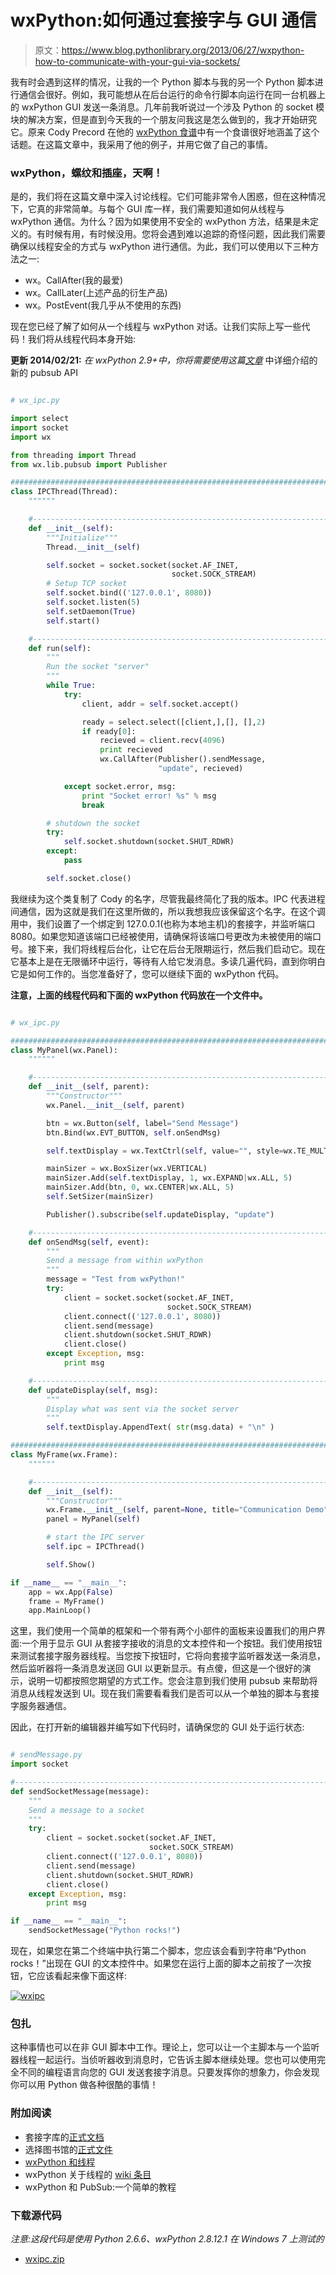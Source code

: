 # wxPython:如何通过套接字与 GUI 通信

> 原文：<https://www.blog.pythonlibrary.org/2013/06/27/wxpython-how-to-communicate-with-your-gui-via-sockets/>

我有时会遇到这样的情况，让我的一个 Python 脚本与我的另一个 Python 脚本进行通信会很好。例如，我可能想从在后台运行的命令行脚本向运行在同一台机器上的 wxPython GUI 发送一条消息。几年前我听说过一个涉及 Python 的 socket 模块的解决方案，但是直到今天我的一个朋友问我这是怎么做到的，我才开始研究它。原来 Cody Precord 在他的 [wxPython 食谱](http://www.amazon.com/gp/product/1849511780/ref=as_li_ss_tl?ie=UTF8&camp=1789&creative=390957&creativeASIN=1849511780&linkCode=as2&tag=thmovsthpy-20)中有一个食谱很好地涵盖了这个话题。在这篇文章中，我采用了他的例子，并用它做了自己的事情。

### wxPython，螺纹和插座，天啊！

是的，我们将在这篇文章中深入讨论线程。它们可能非常令人困惑，但在这种情况下，它真的非常简单。与每个 GUI 库一样，我们需要知道如何从线程与 wxPython 通信。为什么？因为如果使用不安全的 wxPython 方法，结果是未定义的。有时候有用，有时候没用。您将会遇到难以追踪的奇怪问题，因此我们需要确保以线程安全的方式与 wxPython 进行通信。为此，我们可以使用以下三种方法之一:

*   wx。CallAfter(我的最爱)
*   wx。CallLater(上述产品的衍生产品)
*   wx。PostEvent(我几乎从不使用的东西)

现在您已经了解了如何从一个线程与 wxPython 对话。让我们实际上写一些代码！我们将从线程代码本身开始:

**更新 2014/02/21:** *在 wxPython 2.9+中，你将需要使用这篇[文章](https://www.blog.pythonlibrary.org/2013/09/05/wxpython-2-9-and-the-newer-pubsub-api-a-simple-tutorial/)* 中详细介绍的新的 pubsub API

```py

# wx_ipc.py

import select
import socket
import wx

from threading import Thread
from wx.lib.pubsub import Publisher

########################################################################
class IPCThread(Thread):
    """"""

    #----------------------------------------------------------------------
    def __init__(self):
        """Initialize"""
        Thread.__init__(self)

        self.socket = socket.socket(socket.AF_INET,
                                    socket.SOCK_STREAM)
        # Setup TCP socket
        self.socket.bind(('127.0.0.1', 8080))
        self.socket.listen(5)
        self.setDaemon(True)
        self.start()

    #----------------------------------------------------------------------
    def run(self):
        """
        Run the socket "server"
        """
        while True:
            try:
                client, addr = self.socket.accept()

                ready = select.select([client,],[], [],2)
                if ready[0]:
                    recieved = client.recv(4096)
                    print recieved
                    wx.CallAfter(Publisher().sendMessage,
                                 "update", recieved)

            except socket.error, msg:
                print "Socket error! %s" % msg
                break

        # shutdown the socket
        try:
            self.socket.shutdown(socket.SHUT_RDWR)
        except:
            pass

        self.socket.close()

```

我继续为这个类复制了 Cody 的名字，尽管我最终简化了我的版本。IPC 代表进程间通信，因为这就是我们在这里所做的，所以我想我应该保留这个名字。在这个调用中，我们设置了一个绑定到 127.0.0.1(也称为本地主机)的套接字，并监听端口 8080。如果您知道该端口已经被使用，请确保将该端口号更改为未被使用的端口号。接下来，我们将线程后台化，让它在后台无限期运行，然后我们启动它。现在它基本上是在无限循环中运行，等待有人给它发消息。多读几遍代码，直到你明白它是如何工作的。当您准备好了，您可以继续下面的 wxPython 代码。

**注意，上面的线程代码和下面的 wxPython 代码放在一个文件中。**

```py

# wx_ipc.py

########################################################################
class MyPanel(wx.Panel):
    """"""

    #----------------------------------------------------------------------
    def __init__(self, parent):
        """Constructor"""
        wx.Panel.__init__(self, parent)

        btn = wx.Button(self, label="Send Message")
        btn.Bind(wx.EVT_BUTTON, self.onSendMsg)

        self.textDisplay = wx.TextCtrl(self, value="", style=wx.TE_MULTILINE)

        mainSizer = wx.BoxSizer(wx.VERTICAL)
        mainSizer.Add(self.textDisplay, 1, wx.EXPAND|wx.ALL, 5)
        mainSizer.Add(btn, 0, wx.CENTER|wx.ALL, 5)
        self.SetSizer(mainSizer)

        Publisher().subscribe(self.updateDisplay, "update")

    #----------------------------------------------------------------------
    def onSendMsg(self, event):
        """
        Send a message from within wxPython
        """
        message = "Test from wxPython!"
        try:
            client = socket.socket(socket.AF_INET,
                                   socket.SOCK_STREAM)
            client.connect(('127.0.0.1', 8080))
            client.send(message)
            client.shutdown(socket.SHUT_RDWR)
            client.close()
        except Exception, msg:
            print msg

    #----------------------------------------------------------------------
    def updateDisplay(self, msg):
        """
        Display what was sent via the socket server
        """
        self.textDisplay.AppendText( str(msg.data) + "\n" )

########################################################################
class MyFrame(wx.Frame):
    """"""

    #----------------------------------------------------------------------
    def __init__(self):
        """Constructor"""
        wx.Frame.__init__(self, parent=None, title="Communication Demo")
        panel = MyPanel(self)

        # start the IPC server
        self.ipc = IPCThread()

        self.Show()

if __name__ == "__main__":
    app = wx.App(False)
    frame = MyFrame()
    app.MainLoop()

```

这里，我们使用一个简单的框架和一个带有两个小部件的面板来设置我们的用户界面:一个用于显示 GUI 从套接字接收的消息的文本控件和一个按钮。我们使用按钮来测试套接字服务器线程。当您按下按钮时，它将向套接字监听器发送一条消息，然后监听器将一条消息发送回 GUI 以更新显示。有点傻，但这是一个很好的演示，说明一切都按照您期望的方式工作。您会注意到我们使用 pubsub 来帮助将消息从线程发送到 UI。现在我们需要看看我们是否可以从一个单独的脚本与套接字服务器通信。

因此，在打开新的编辑器并编写如下代码时，请确保您的 GUI 处于运行状态:

```py

# sendMessage.py
import socket

#----------------------------------------------------------------------
def sendSocketMessage(message):
    """
    Send a message to a socket
    """
    try:
        client = socket.socket(socket.AF_INET,
                               socket.SOCK_STREAM)
        client.connect(('127.0.0.1', 8080))
        client.send(message)
        client.shutdown(socket.SHUT_RDWR)
        client.close()
    except Exception, msg:
        print msg

if __name__ == "__main__":
    sendSocketMessage("Python rocks!")

```

现在，如果您在第二个终端中执行第二个脚本，您应该会看到字符串“Python rocks！”出现在 GUI 的文本控件中。如果您在运行上面的脚本之前按了一次按钮，它应该看起来像下面这样:

[![wxipc](img/b1958f28b08f0f32d8a642d417db9c3a.png)](https://www.blog.pythonlibrary.org/wp-content/uploads/2013/06/wxipc.png)

### 包扎

这种事情也可以在非 GUI 脚本中工作。理论上，您可以让一个主脚本与一个监听器线程一起运行。当侦听器收到消息时，它告诉主脚本继续处理。您也可以使用完全不同的编程语言向您的 GUI 发送套接字消息。只要发挥你的想象力，你会发现你可以用 Python 做各种很酷的事情！

### 附加阅读

*   套接字库的[正式文档](http://docs.python.org/2/library/socket.html)
*   选择图书馆的[正式文件](http://docs.python.org/2/library/select.html)
*   [wxPython 和线程](https://www.blog.pythonlibrary.org/2010/05/22/wxpython-and-threads/)
*   wxPython 关于线程的 [wiki 条目](http://wiki.wxpython.org/LongRunningTasks)
*   wxPython 和 PubSub:一个简单的教程

### 下载源代码

*注意:这段代码是使用 Python 2.6.6、wxPython 2.8.12.1 在 Windows 7 上测试的*

*   [wxipc.zip](https://www.blog.pythonlibrary.org/wp-content/uploads/2013/06/wxipc.zip)